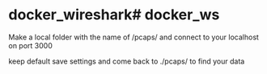 # docker_wireshark# docker_ws

Make a local folder with the name of /pcaps/ and connect to your localhost on port 3000

keep default save settings and come back to ./pcaps/ to find your data
